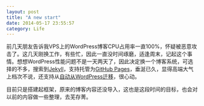 ```yaml
---
layout: post
title: "A new start"
date: 2014-05-17 23:55:57
category: Life
---
```


前几天朋友告诉我VPS上的WordPress博客CPU占用率一直100%，怀疑被恶意攻击了。这几天刚换工作，有些忙，因此一直没时间琢磨，适逢周末，记起这个事情。想想WordPress性能问题不是一天两天了，因此决定换一个博客系统，可选择的不多，搜索到[Jekyll](http://jekyllrb.com/)，支持托管为[GitHub Pages](https://pages.github.com/)，垂涎已久，显得高端大气上档次不说，还支持从[自动从WordPress迁移](http://import.jekyllrb.com/docs/wordpress/)，很心动。

目前只是搭建起框架，原来的博客内容还没导入，这也是这段时间的目标，也会对以前的内容做一些整理，去芜存菁。

